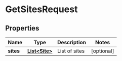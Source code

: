 

# GetSitesRequest


## Properties

| Name | Type | Description | Notes |
|------------ | ------------- | ------------- | -------------|
|**sites** | [**List&lt;Site&gt;**](Site.md) | List of sites |  [optional] |



